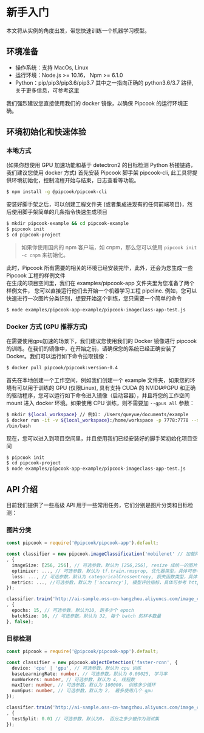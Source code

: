 # 新手入门

本文将从实例的角度出发，带您快速训练一个机器学习模型。

## 环境准备

- 操作系统：支持 MacOs, Linux
- 运行环境：Node.js >= 10.16， Npm >= 6.1.0
- Python：pip/pip3/pip3.6/pip3.7 其中之一指向正确的 python3.6/3.7 路径, 关于更多信息，可参考[这里](./want-to-use-python.md)

我们强烈建议您直接使用我们的 docker 镜像，以确保 Pipcook 的运行环境正确。

## 环境初始化和快速体验

### 本地方式

(如果你想使用 GPU 加速功能和基于 detectron2 的目标检测 Python 桥接链路，我们建议您使用 docker 方式) 首先安装 Pipcook 脚手架 pipcook-cli, 此工具将提供环境初始化，控制流程开始与结束，日志查看等功能。

```sh
$ npm install -g @pipcook/pipcook-cli
```

安装好脚手架之后，可以创建工程文件夹 (或者集成进现有的任何前端项目)，然后使用脚手架简单的几条指令快速生成项目

```sh
$ mkdir pipcook-example && cd pipcook-example
$ pipcook init
$ cd pipcook-project
```

> 如果你使用国内的 npm 客户端，如 cnpm，那么您可以使用 `pipcook init -c cnpm` 来初始化。

此时，Pipcook 所有需要的相关的环境已经安装完毕，此外，还会为您生成一些 Pipcook 工程的样例文件<br />在生成的项目空间里，我们在 examples/pipcook-app 文件夹里为您准备了两个样例文件， 您可以直接运行他们去开始一个机器学习工程 pipeline. 例如，您可以快速进行一次图片分类识别，想要开始这个训练，您只需要一个简单的命令

```sh
$ node examples/pipcook-app-example/pipcook-imageclass-app-test.js
```

### Docker 方式 (GPU 推荐方式)
在需要使用gpu加速的场景下，我们建议您使用我们的 Docker 镜像进行 pipcook 的训练。在我们的镜像中，在开始之前，请确保您的系统已经正确安装了 Docker。我们可以运行如下命令拉取镜像：

```sh
$ docker pull pipcook/pipcook:version-0.4
```

首先在本地创建一个工作空间，例如我们创建一个 example 文件夹，如果您的环境有可以用于训练的 GPU (仅限Linux), 具有支持 CUDA 的 NVIDIA®GPU 和正确的驱动程序，您可以运行如下命令进入镜像（启动容器），并且将您的工作空间 mount 进入 docker 环境。如果使用 CPU 训练，则不需要加 `--gpus all` 参数：

```sh
$ mkdir ${local_workspace} // 例如： /Users/queyue/documents/example
$ docker run -it -v ${local_workspace}:/home/workspace -p 7778:7778 --shm-size=1g --gpus all $ pipcook/pipcook:version-0.4
/bin/bash
```

现在，您可以进入到项目空间里，并且使用我们已经安装好的脚手架初始化项目空间

```sh
$ pipcook init
$ cd pipcook-project
$ node examples/pipcook-app-example/pipcook-imageclass-app-test.js
```
## API 介绍

目前我们提供了一些高级 API 用于一些常用任务，它们分别是图片分类和目标检测：

### 图片分类

```ts
const pipcook = require('@pipcook/pipcook-app').default;

const classifier = new pipcook.imageClassification('mobilenet' // 加载网络类型，目前支持 mobilenet 和 simplecnn
, {
  imageSize: [256, 256], // 可选参数，默认为 [256,256], resize 成统一的图片大小，可根据分辨率要求调整,
  optimizer: ..., // 可选参数，默认为 tf.train.rmsprop, 优化器类型，具体可参考 https://js.tensorflow.org/api/latest/#Training-Optimizers
  loss: ..., // 可选参数，默认为 categoricalCrossentropy, 损失函数类型，具体可参考 https://js.tensorflow.org/api/latest/#Training-Losses
  metrics: ..., //可选参数，默认为 ['accuracy'], 模型评估指标，具体可参考 https://js.tensorflow.org/api/latest/#Metrics
});

classifier.train('http://ai-sample.oss-cn-hangzhou.aliyuncs.com/image_classification/datasets/eCommerceImageClassification.zip' //您的训练数据的地址，格式参考 url 中的数据
, {
  epochs: 15, // 可选参数，默认为10, 跑多少个 epoch
  batchSize: 16, // 可选参数，默认为 32, 每个 batch 的样本数量
}, false);
```

### 目标检测

```ts
const pipcook = require('@pipcook/pipcook-app').default;

const classifier = new pipcook.objectDetection('faster-rcnn', {
  device: 'cpu' | 'gpu', // 可选参数，默认为 cpu 训练
  baseLearningRate: number, // 可选参数，默认为 0.00025, 学习率
  numWorkers: number, // 可选参数，默认为 4, 线程数
  maxIter: number, // 可选参数，默认为 100000， 训练多少循环
  numGpus: number, // 可选参数，默认为 2， 最多使用几个 gpu
});

classifier.train('http://ai-sample.oss-cn-hangzhou.aliyuncs.com/image_classification/datasets/autoLayoutGroupRecognition.zip' // 训练数据源，可以参考 url 中的数据格式
, {
  testSplit: 0.01 // 可选参数，默认为0， 百分之多少被作为测试集
});
```
